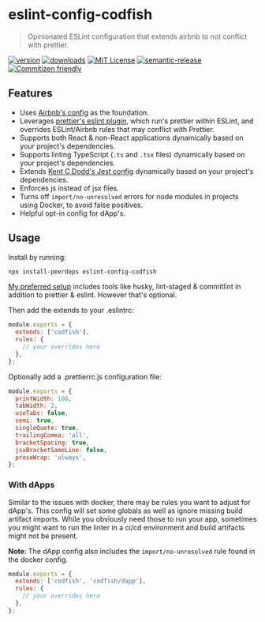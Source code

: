 # eslint-config-codfish

> Opinionated ESLint configuration that extends airbnb to not conflict with prettier.

[![version](https://img.shields.io/npm/v/eslint-config-codfish.svg)](http://npm.im/eslint-config-codfish)
[![downloads](https://img.shields.io/npm/dm/eslint-config-codfish.svg)](http://npm-stat.com/charts.html?package=eslint-config-codfish&from=2015-08-01)
[![MIT License](https://img.shields.io/npm/l/eslint-config-codfish.svg)](http://opensource.org/licenses/MIT)
[![semantic-release](https://img.shields.io/badge/%20%20%F0%9F%93%A6%F0%9F%9A%80-semantic--release-e10079.svg)](https://github.com/semantic-release/semantic-release)
[![Commitizen friendly](https://img.shields.io/badge/commitizen-friendly-brightgreen.svg)](http://commitizen.github.io/cz-cli/)

## Features

- Uses [Airbnb's config](https://github.com/airbnb/javascript/tree/master/packages) as the
  foundation.
- Leverages [prettier's eslint plugin](https://github.com/prettier/eslint-plugin-prettier), which
  run's prettier within ESLint, and overrides ESLint/Airbnb rules that may conflict with Prettier.
- Supports both React & non-React applications dynamically based on your project's dependencies.
- Supports linting TypeScript (`.ts` and `.tsx` files) dynamically based on your project's
  dependencies.
- Extends
  [Kent C Dodd's Jest config](https://github.com/kentcdodds/eslint-config-kentcdodds/blob/master/jest.js)
  dynamically based on your project's dependencies.
- Enforces js instead of jsx files.
- Turns off `import/no-unresolved` errors for node modules in projects using Docker, to avoid false
  positives.
- Helpful opt-in config for dApp's.

## Usage

Install by running:

```sh
npx install-peerdeps eslint-config-codfish
```

[My preferred setup](https://gist.github.com/codfish/91ef26f3a56a5c5ca0912aa8c0c5c020) includes
tools like husky, lint-staged & commitlint in addition to prettier & eslint. However that's
optional.

Then add the extends to your .eslintrc:

```js
module.exports = {
  extends: ['codfish'],
  rules: {
    // your overrides here
  },
};
```

Optionally add a .prettierrc.js configuration file:

```js
module.exports = {
  printWidth: 100,
  tabWidth: 2,
  useTabs: false,
  semi: true,
  singleQuote: true,
  trailingComma: 'all',
  bracketSpacing: true,
  jsxBracketSameLine: false,
  proseWrap: 'always',
};
```

### With dApps

Similar to the issues with docker, there may be rules you want to adjust for dApp's. This config
will set some globals as well as ignore missing build artifact imports. While you obviously need
those to run your app, sometimes you might want to run the linter in a ci/cd environment and build
artifacts might not be present.

**Note**: The dApp config also includes the `import/no-unresolved` rule found in the docker config.

```js
module.exports = {
  extends: ['codfish', 'codfish/dapp'],
  rules: {
    // your overrides here
  },
};
```

